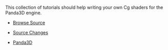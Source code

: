 This collection of tutorials should help writing your own Cg shaders for the Panda3D engine.

  * [Browse Source](http://code.google.com/p/p3dst/source/browse/trunk)
  * [Source Changes](http://code.google.com/p/p3dst/source/list)

  * [Panda3D](http://panda3d.net)